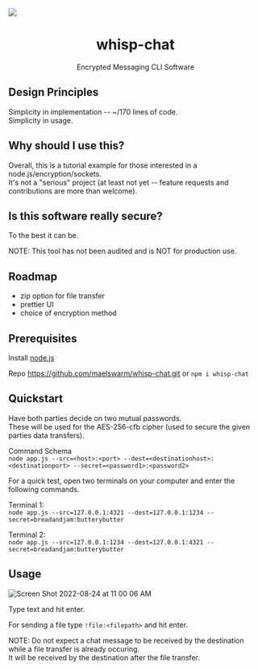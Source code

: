 <img src="https://user-images.githubusercontent.com/6314185/186470558-9c343d9d-bb07-4c30-9d3b-1a95940fe4d0.jpg"/>
<h1 align="center">whisp-chat</h1>
<p align="center">Encrypted Messaging CLI Software</p>

## Design Principles

Simplicity in implementation -- ~/170 lines of code.  
Simplicity in usage.

## Why should I use this?

Overall, this is a tutorial example for those interested in a node.js/encryption/sockets.  
It's not a "serious" project (at least not yet -- feature requests and contributions are more than welcome).

## Is this software really secure?

To the best it can be.

NOTE: This tool has not been audited and is NOT for production use.

## Roadmap

* zip option for file transfer
* prettier UI  
* choice of encryption method

## Prerequisites

Install <a href="https://nodejs.org/en/download/">node.js</a>

Repo <a herf="https://github.com/maelswarm/whisp-chat.git">https://github.com/maelswarm/whisp-chat.git</a> or ```npm i whisp-chat```

## Quickstart

Have both parties decide on two mutual passwords.  
These will be used for the AES-256-cfb cipher (used to secure the given parties data transfers).

Command Schema  
```node app.js --src=<host>:<port> --dest=<destinationhost>:<destinationport> --secret=<password1>:<password2>```

For a quick test, open two terminals on your computer and enter the following commands.

Terminal 1:  
```node app.js --src=127.0.0.1:4321 --dest=127.0.0.1:1234 --secret=breadandjam:butterybutter```

Terminal 2:  
```node app.js --src=127.0.0.1:1234 --dest=127.0.0.1:4321 --secret=breadandjam:butterybutter```

## Usage

![Screen Shot 2022-08-24 at 11 00 06 AM](https://user-images.githubusercontent.com/6314185/186452780-ff7b337b-653c-4d32-9db6-d2915adcc5a2.png)

Type text and hit enter.

For sending a file type ```!file:<filepath>``` and hit enter.  

NOTE: Do not expect a chat message to be received by the destination while a file transfer is already occuring.  
It will be received by the destination after the file transfer.
